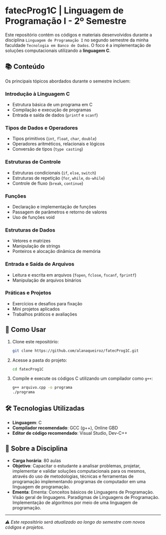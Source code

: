 # fatecProg1C | Linguagem de Programação I - 2º Semestre

Este repositório contém os códigos e materiais desenvolvidos durante a disciplina `Linguagem de Programação I` no segundo semestre da minha faculdade `Tecnologia em Banco de Dados`. O foco é a implementação de soluções computacionais utilizando a **linguagem C**.

## 📚 Conteúdo

Os principais tópicos abordados durante o semestre incluem:

### Introdução à Linguagem C
- Estrutura básica de um programa em C
- Compilação e execução de programas
- Entrada e saída de dados (`printf` e `scanf`)

### Tipos de Dados e Operadores
- Tipos primitivos (`int`, `float`, `char`, `double`)
- Operadores aritméticos, relacionais e lógicos
- Conversão de tipos (`type casting`)

### Estruturas de Controle
- Estruturas condicionais (`if`, `else`, `switch`)
- Estruturas de repetição (`for`, `while`, `do-while`)
- Controle de fluxo (`break`, `continue`)

### Funções
- Declaração e implementação de funções
- Passagem de parâmetros e retorno de valores
- Uso de funções void

### Estruturas de Dados
- Vetores e matrizes
- Manipulação de strings
- Ponteiros e alocação dinâmica de memória

### Entrada e Saída de Arquivos
- Leitura e escrita em arquivos (`fopen`, `fclose`, `fscanf`, `fprintf`)
- Manipulação de arquivos binários

### Práticas e Projetos
- Exercícios e desafios para fixação
- Mini projetos aplicados
- Trabalhos práticos e avaliações

## 🚀 Como Usar

1. Clone este repositório:
   ```sh
   git clone https://github.com/alanaqueiroz/fatecProg1C.git
   ```
2. Acesse a pasta do projeto:
   ```sh
   cd fatecProg1C
   ```
3. Compile e execute os códigos C utilizando um compilador como `g++`:
   ```sh
   g++ arquivo.cpp -o programa
   ./programa

## 🛠 Tecnologias Utilizadas

- **Linguagem**: C
- **Compilador recomendado**: GCC (g++), Online GBD
- **Editor de código recomendado**: Visual Studio, Dev-C++

## 📌 Sobre a Disciplina

- **Carga horária**: 80 aulas
- **Objetivo**: Capacitar o estudante a analisar problemas, projetar, implementar e validar soluções computacionais para os mesmos, através do uso de metodologias, técnicas e ferramentas de programação implementando programas de computador em uma linguagem de programação.
- **Ementa**: Ementa: Conceitos básicos de Linguagens de Programação. Visão geral de linguagens. Paradigmas de Linguagens de Programação. Implementação de algoritmos por meio de uma linguagem de programação.
---

*⚠️ Este repositório será atualizado ao longo do semestre com novos códigos e projetos.*
